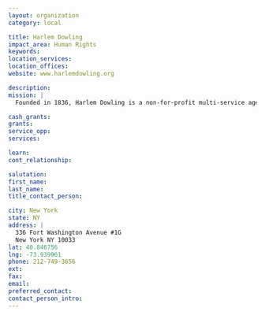 ```yaml
---
layout: organization
category: local

title: Harlem Dowling
impact_area: Human Rights
keywords: 
location_services: 
location_offices: 
website: www.harlemdowling.org

description: 
mission: |
  Founded in 1836, Harlem Dowling is a non-for-profit multi-service agency providing out-of-home foster care, adoption, therapeutic placement, supportive housing for youth aging out of foster care, and other support services. Related services include, family preservation, HIV/AIDS services, family support services, and after school programs for children and families living in Central Harlem, Washington Heights, Southeast Queens and Far Rockaway. 

cash_grants: 
grants: 
service_opp: 
services: 

learn: 
cont_relationship: 

salutation: 
first_name: 
last_name: 
title_contact_person: 

city: New York
state: NY
address: |
  336 Fort Washington Avenue #1G    
  New York NY 10033
lat: 40.846756
lng: -73.939961
phone: 212-749-3656
ext: 
fax: 
email: 
preferred_contact: 
contact_person_intro: 
---
```

